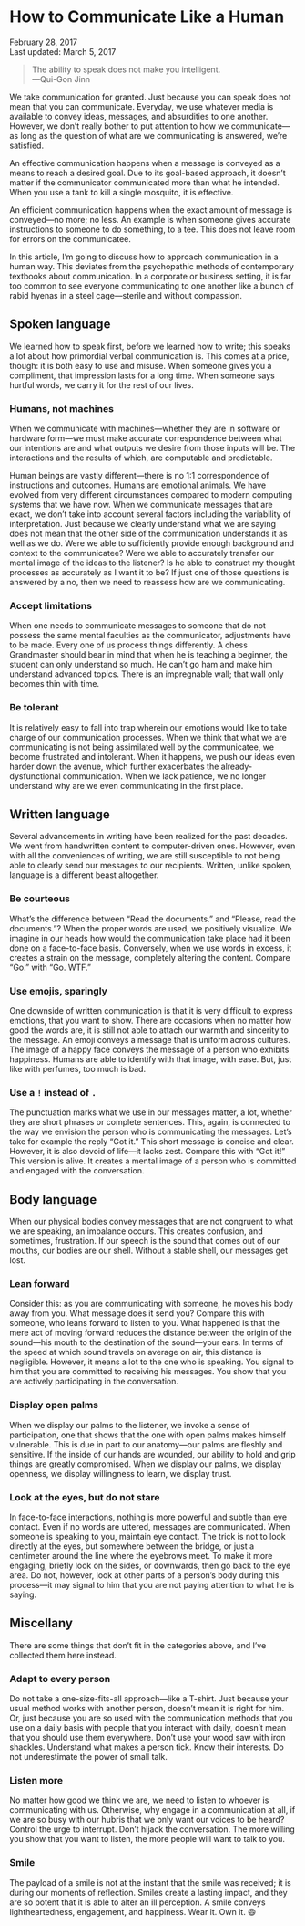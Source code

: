 How to Communicate Like a Human
===============================

<div class="center">February 28, 2017</div>
<div class="center">Last updated: March 5, 2017</div>

>The ability to speak does not make you intelligent.<br>
>―Qui-Gon Jinn

We take communication for granted. Just because you can speak does not mean that you can
communicate. Everyday, we use whatever media is available to convey ideas, messages, and absurdities
to one another. However, we don’t really bother to put attention to how we communicate—as long as
the question of what are we communicating is answered, we’re satisfied.

An effective communication happens when a message is conveyed as a means to reach a desired
goal. Due to its goal-based approach, it doesn’t matter if the communicator communicated more than what
he intended. When you use a tank to kill a single mosquito, it is effective.

An efficient communication happens when the exact amount of message is conveyed—no more; no less. An
example is when someone gives accurate instructions to someone to do something, to a tee. This does
not leave room for errors on the communicatee.

In this article, I’m going to discuss how to approach communication in a human way. This deviates
from the psychopathic methods of contemporary textbooks about communication. In a corporate or
business setting, it is far too common to see everyone communicating to one another like a bunch of
rabid hyenas in a steel cage—sterile and without compassion.


Spoken language
---------------

We learned how to speak first, before we learned how to write; this speaks a lot about how
primordial verbal communication is. This comes at a price, though: it is both easy to use and
misuse. When someone gives you a compliment, that impression lasts for a long time. When someone
says hurtful words, we carry it for the rest of our lives.


### Humans, not machines

When we communicate with machines—whether they are in software or hardware form—we must make
accurate correspondence between what our intentions are and what outputs we desire from those inputs
will be. The interactions and the results of which, are computable and predictable.

Human beings are vastly different—there is no 1:1 correspondence of instructions and
outcomes. Humans are emotional animals. We have evolved from very different circumstances compared
to modern computing systems that we have now. When we communicate messages that are exact, we don’t
take into account several factors including the variability of interpretation. Just because we
clearly understand what we are saying does not mean that the other side of the communication
understands it as well as we do. Were we able to sufficiently provide enough background and context
to the communicatee? Were we able to accurately transfer our mental image of the ideas to the
listener? Is he able to construct my thought processes as accurately as I want it to be? If just
one of those questions is answered by a no, then we need to reassess how are we communicating.


### Accept limitations

When one needs to communicate messages to someone that do not possess the same mental faculties as
the communicator, adjustments have to be made. Every one of us process things differently. A chess
Grandmaster should bear in mind that when he is teaching a beginner, the student can only understand
so much. He can’t go ham and make him understand advanced topics. There is an impregnable wall; that
wall only becomes thin with time.


### Be tolerant

It is relatively easy to fall into trap wherein our emotions would like to take charge of our
communication processes. When we think that what we are communicating is not being assimilated well
by the communicatee, we become frustrated and intolerant. When it happens, we push our ideas even
harder down the avenue, which further exacerbates the already-dysfunctional communication. When we
lack patience, we no longer understand why are we even communicating in the first place.


Written language
----------------

Several advancements in writing have been realized for the past decades. We went from handwritten
content to computer-driven ones. However, even with all the conveniences of writing, we are still
susceptible to not being able to clearly send our messages to our recipients. Written, unlike
spoken, language is a different beast altogether.


### Be courteous

What’s the difference between “Read the documents.” and “Please, read the documents.”? When the
proper words are used, we positively visualize. We imagine in our heads how would the communication take place
had it been done on a face-to-face basis. Conversely, when we use words in excess, it creates a
strain on the message, completely altering the content. Compare “Go.” with “Go. WTF.”


### Use emojis, sparingly

One downside of written communication is that it is very difficult to express emotions, that you
want to show. There are occasions when no matter how good the words are, it is still not able to
attach our warmth and sincerity to the message. An emoji conveys a message that is uniform across
cultures. The image of a happy face conveys the message of a person who exhibits happiness. Humans
are able to identify with that image, with ease. But, just like with perfumes, too much is bad.


### Use a `!` instead of `.`

The punctuation marks what we use in our messages matter, a lot, whether they are short phrases or
complete sentences. This, again, is connected to the way we envision the person who is communicating
the messages. Let’s take for example the reply “Got it.” This short message is concise and
clear. However, it is also devoid of life—it lacks zest. Compare this with “Got it!” This version is
alive. It creates a mental image of a person who is committed and engaged with the conversation.


Body language
-------------

When our physical bodies convey messages that are not congruent to what we are speaking, an
imbalance occurs. This creates confusion, and sometimes, frustration. If our speech is the sound
that comes out of our mouths, our bodies are our shell. Without a stable shell, our messages get
lost.


### Lean forward

Consider this: as you are communicating with someone, he moves his body away from you. What message
does it send you? Compare this with someone, who leans forward to listen to you. What happened is
that the mere act of moving forward reduces the distance between the origin of the sound—his mouth
to the destination of the sound—your ears. In terms of the speed at which sound travels on average
on air, this distance is negligible. However, it means a lot to the one who is speaking. You
signal to him that you are committed to receiving his messages. You show that you are actively
participating in the conversation.


### Display open palms

When we display our palms to the listener, we invoke a sense of participation, one that shows that
the one with open palms makes himself vulnerable. This is due in part to our anatomy—our palms are
fleshly and sensitive. If the inside of our hands are wounded, our ability to hold and grip things
are greatly compromised. When we display our palms, we display openness, we display willingness to
learn, we display trust.


### Look at the eyes, but do not stare

In face-to-face interactions, nothing is more powerful and subtle than eye contact. Even if no words
are uttered, messages are communicated. When someone is speaking to you, maintain eye contact. The
trick is not to look directly at the eyes, but somewhere between the bridge, or just a centimeter
around the line where the eyebrows meet. To make it more engaging, briefly look on the sides, or
downwards, then go back to the eye area. Do not, however, look at other parts of a person’s body
during this process—it may signal to him that you are not paying attention to what he is saying.


Miscellany
----------

There are some things that don’t fit in the categories above, and I’ve collected them here
instead.


### Adapt to every person

Do not take a one-size-fits-all approach—like a T-shirt. Just because your usual method works
with another person, doesn’t mean it is right for him. Or, just because you are so used with the
communication methods that you use on a daily basis with people that you interact with daily,
doesn’t mean that you should use them everywhere. Don’t use your wood saw with iron
shackles. Understand what makes a person tick. Know their interests. Do not underestimate the power
of small talk.


### Listen more

No matter how good we think we are, we need to listen to whoever is communicating with
us. Otherwise, why engage in a communication at all, if we are so busy with our hubris that we only
want our voices to be heard? Control the urge to interrupt. Don’t hijack the conversation. The more
willing you show that you want to listen, the more people will want to talk to you.


### Smile

The payload of a smile is not at the instant that the smile was received; it is during our moments
of reflection. Smiles create a lasting impact, and they are so potent that it is able to alter an
ill perception. A smile conveys lightheartedness, engagement, and happiness. Wear it. Own it. 😄
